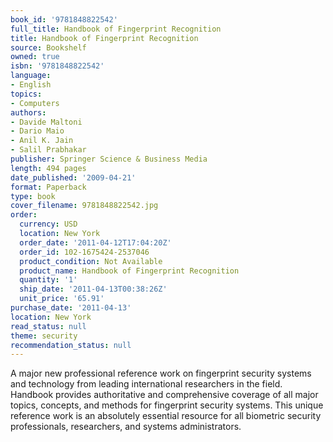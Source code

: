 ```yaml
---
book_id: '9781848822542'
full_title: Handbook of Fingerprint Recognition
title: Handbook of Fingerprint Recognition
source: Bookshelf
owned: true
isbn: '9781848822542'
language:
- English
topics:
- Computers
authors:
- Davide Maltoni
- Dario Maio
- Anil K. Jain
- Salil Prabhakar
publisher: Springer Science & Business Media
length: 494 pages
date_published: '2009-04-21'
format: Paperback
type: book
cover_filename: 9781848822542.jpg
order:
  currency: USD
  location: New York
  order_date: '2011-04-12T17:04:20Z'
  order_id: 102-1675424-2537046
  product_condition: Not Available
  product_name: Handbook of Fingerprint Recognition
  quantity: '1'
  ship_date: '2011-04-13T00:38:26Z'
  unit_price: '65.91'
purchase_date: '2011-04-13'
location: New York
read_status: null
theme: security
recommendation_status: null
---
```

A major new professional reference work on fingerprint security systems and technology from leading international researchers in the field. Handbook provides authoritative and comprehensive coverage of all major topics, concepts, and methods for fingerprint security systems. This unique reference work is an absolutely essential resource for all biometric security professionals, researchers, and systems administrators.
